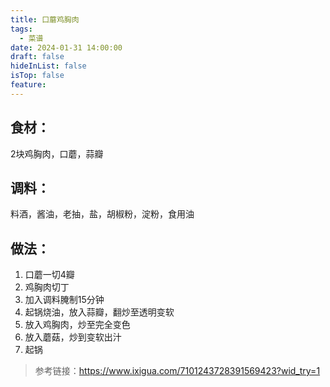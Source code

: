 ```yaml
---
title: 口蘑鸡胸肉
tags:
  - 菜谱
date: 2024-01-31 14:00:00
draft: false
hideInList: false
isTop: false
feature:
---
```


## 食材：
2块鸡胸肉，口蘑，蒜瓣

## 调料：
料酒，酱油，老抽，盐，胡椒粉，淀粉，食用油

## 做法：
1. 口蘑一切4瓣
2. 鸡胸肉切丁
3. 加入调料腌制15分钟
4. 起锅烧油，放入蒜瓣，翻炒至透明变软
5. 放入鸡胸肉，炒至完全变色
6. 放入蘑菇，炒到变软出汁
7. 起锅

> 参考链接：https://www.ixigua.com/7101243728391569423?wid_try=1


